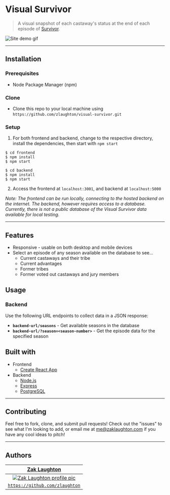 # Visual Survivor

> A visual snapshot of each castaway's status at the end of each episode of [Survivor](https://en.wikipedia.org/wiki/Survivor_(U.S._TV_series)).

![Site demo gif](https://i.imgur.com/YdipGUo.gif)

---

## Installation
### Prerequisites
* Node Package Manager (npm)

### Clone

- Clone this repo to your local machine using `https://github.com/zlaughton/visual-survivor.git`

### Setup

1. For both frontend and backend, change to the respective directory, install the dependencies, then start with `npm start`
```shell
$ cd frontend
$ npm install
$ npm start
```
```shell
$ cd backend
$ npm install
$ npm start
```
2. Access the frontend at `localhost:3001`, and backend at `localhost:5000`

_Note: The frontend can be run locally, connecting to the hosted backend on the internet. The backend, however requires access to a database. Currently, there is not a public database of the Visual Survivor data available for local testing._

---

## Features
* Responsive - usable on both desktop and mobile devices
* Select an episode of any season available on the database to see...
  * Current castaways and their tribe
  * Current advantages
  * Former tribes
  * Former voted out castaways and jury members

## Usage
### Backend
Use the following URL endpoints to collect data in a JSON response:
* **`backend-url/seasons`** - Get available seasons in the database
* **`backend-url/?season=<season-number>`** - Get the episode data for the specified season


## Built with
* Frontend
  * [Create React App](https://github.com/facebook/create-react-app)
* Backend
  * [Node.js](https://nodejs.org/en/)
  * [Express](https://expressjs.com/)
  * [PostgreSQL](https://www.postgresql.org/)

---

## Contributing

Feel free to fork, clone, and submit pull requests! Check out the "issues" to see what I'm looking to add, or email me at me@zaklaughton.com if you have any cool ideas to pitch!

---

## Authors

| <a href="https://github.com/zlaughton" target="_blank">**Zak Laughton**</a> |
| :---: |
| [![Zak Laughton profile pic](https://avatars0.githubusercontent.com/u/3655666?s=200&v=4)](https://github.com/zlaughton)    |
| <a href="https://github.com/zlaughton" target="_blank">`https://github.com/zlaughton`</a>|